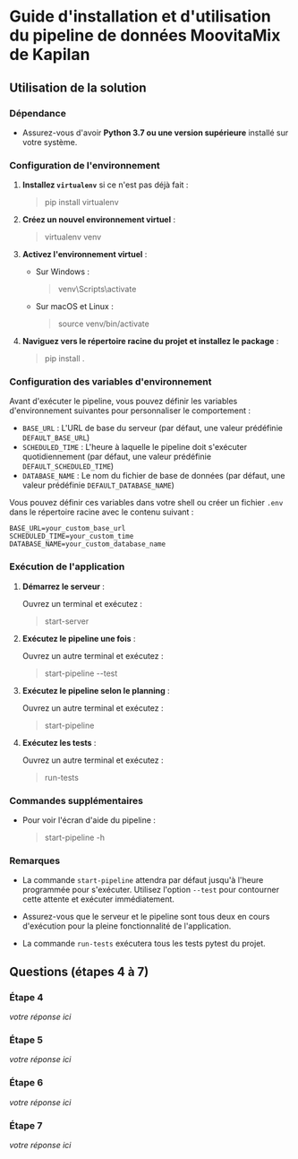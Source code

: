 # Guide d'installation et d'utilisation du pipeline de données MoovitaMix de Kapilan

## Utilisation de la solution

### Dépendance

- Assurez-vous d'avoir **Python 3.7 ou une version supérieure** installé sur votre système.

### Configuration de l'environnement

1. **Installez `virtualenv`** si ce n'est pas déjà fait :

   > pip install virtualenv

2. **Créez un nouvel environnement virtuel** :

   > virtualenv venv

3. **Activez l'environnement virtuel** :

   - Sur Windows :

     > venv\Scripts\activate

   - Sur macOS et Linux :

     > source venv/bin/activate

4. **Naviguez vers le répertoire racine du projet et installez le package** :

   > pip install .

### Configuration des variables d'environnement

Avant d'exécuter le pipeline, vous pouvez définir les variables d'environnement suivantes pour personnaliser le comportement :

- `BASE_URL` : L'URL de base du serveur (par défaut, une valeur prédéfinie `DEFAULT_BASE_URL`)
- `SCHEDULED_TIME` : L'heure à laquelle le pipeline doit s'exécuter quotidiennement (par défaut, une valeur prédéfinie `DEFAULT_SCHEDULED_TIME`)
- `DATABASE_NAME` : Le nom du fichier de base de données (par défaut, une valeur prédéfinie `DEFAULT_DATABASE_NAME`)

Vous pouvez définir ces variables dans votre shell ou créer un fichier `.env` dans le répertoire racine avec le contenu suivant :

```
BASE_URL=your_custom_base_url
SCHEDULED_TIME=your_custom_time
DATABASE_NAME=your_custom_database_name
```

### Exécution de l'application

1. **Démarrez le serveur** :

   Ouvrez un terminal et exécutez :

   > start-server

2. **Exécutez le pipeline une fois** :

   Ouvrez un autre terminal et exécutez :

   > start-pipeline --test

3. **Exécutez le pipeline selon le planning** :

   Ouvrez un autre terminal et exécutez :

   > start-pipeline

4. **Exécutez les tests** :

   Ouvrez un autre terminal et exécutez :

   > run-tests

### Commandes supplémentaires

- Pour voir l'écran d'aide du pipeline :

  > start-pipeline -h

### Remarques

- La commande `start-pipeline` attendra par défaut jusqu'à l'heure programmée pour s'exécuter. Utilisez l'option `--test` pour contourner cette attente et exécuter immédiatement.

- Assurez-vous que le serveur et le pipeline sont tous deux en cours d'exécution pour la pleine fonctionnalité de l'application.

- La commande `run-tests` exécutera tous les tests pytest du projet.

## Questions (étapes 4 à 7)

### Étape 4

_votre réponse ici_

### Étape 5

_votre réponse ici_

### Étape 6

_votre réponse ici_

### Étape 7

_votre réponse ici_
